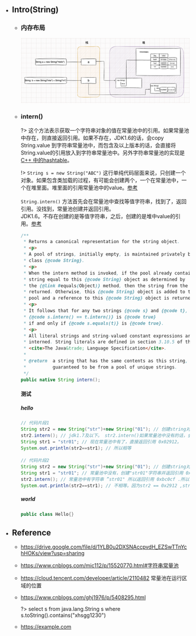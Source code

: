 * ## Intro(String)

    + ### 内存布局

        ![](/.images/doc/base/string/string-memory-01.png ':size=99%')

    + ### intern()

        ?> 这个方法表示获取一个字符串对象的值在常量池中的引用。如果常量池中存在，则直接返回引用。如果不存在，JDK1.6的话，会copy String.value 到字符串常量池中，而包含及以上版本的话，会直接将String.value的引用放入到字符串常量池中。另外字符串常量池的实现是[C++ 中的hashtable](https://www.cnblogs.com/mic112/p/15520770.html#字符串常量池)。

        !> `String s = new String("ABC")` 这行单纯代码层面来说，只创建一个对象。如果包含类加载的过程，有可能会创建两个，一个在常量池中，一个在堆里面。堆里面的引用常量池中的value。[参考](https://stackoverflow.com/questions/19672427/string-s-new-stringxyz-how-many-objects-has-been-made-after-this-line-of)
        <br><br>`String.intern()` 方法首先会在常量池中查找等值字符串，找到了，返回引用。没找到，常量池创建并返回引用。
        <br>JDK1.6。不存在创建的是等值字符串，之后，创建的是堆中value的引用。[参考](https://blog.csdn.net/tyyking/article/details/82496901)

        ```java
        /**
         * Returns a canonical representation for the string object.
         * <p>
         * A pool of strings, initially empty, is maintained privately by the
         * class {@code String}.
         * <p>
         * When the intern method is invoked, if the pool already contains a
         * string equal to this {@code String} object as determined by
         * the {@link #equals(Object)} method, then the string from the pool is
         * returned. Otherwise, this {@code String} object is added to the
         * pool and a reference to this {@code String} object is returned.
         * <p>
         * It follows that for any two strings {@code s} and {@code t},
         * {@code s.intern() == t.intern()} is {@code true}
         * if and only if {@code s.equals(t)} is {@code true}.
         * <p>
         * All literal strings and string-valued constant expressions are
         * interned. String literals are defined in section 3.10.5 of the
         * <cite>The Java&trade; Language Specification</cite>.
         *
         * @return  a string that has the same contents as this string, but is
         *          guaranteed to be from a pool of unique strings.
         */
        public native String intern();
        ```

        <!-- panels:start -->
        <!-- div:title-panel -->
        #### 测试
        <!-- tabs:start -->
        ##### **hello**
        ```java
        // 代码片段1
        String str2 = new String("str")+new String("01"); // 创建string对象 0x02912。
        str2.intern(); // jdk1.7及以下。 str2.intern()如果常量池中没有的话，会创建 str2 0x02912。 . 所以 str2.intern() == str2
        String str1 = "str01"; // 现在常量池中有了，直接返回引用 0x02912。
        System.out.println(str2==str1); // 所以相等

        // 代码片段2
        String str2 = new String("str")+new String("01"); // 创建string对象 0x02912。
        String str1 = "str01"; // 常量池中没有，创建"str01"字符串并返回引用 0xbc0cf
        str2.intern(); // 常量池中有字符串 ”str01" 所以返回引用 0xbc0cf .所以 str2.intern()== str01 == 0xbc0cf 
        System.out.println(str2==str1); // 不相等。因为str2 == 0x2912 ,str1 = oxbc0cf
        ```
        ##### **world**
        ```java
        public class Hello{}
        ```
        <!-- tabs:end -->
        <!-- panels:end -->

* ## Reference
    + https://drive.google.com/file/d/1YLB0u2DXSNAccpvdH_EZSwTTnYchHOKs/view?usp=sharing
    + https://www.cnblogs.com/mic112/p/15520770.html#字符串常量池
    + https://cloud.tencent.com/developer/article/2110482 常量池在运行区域的位置
    + https://www.cnblogs.com/ghj1976/p/5408295.html

        ?> select s from java.lang.String s where s.toString().contains("xhsgg1230")

    + https://example.com
